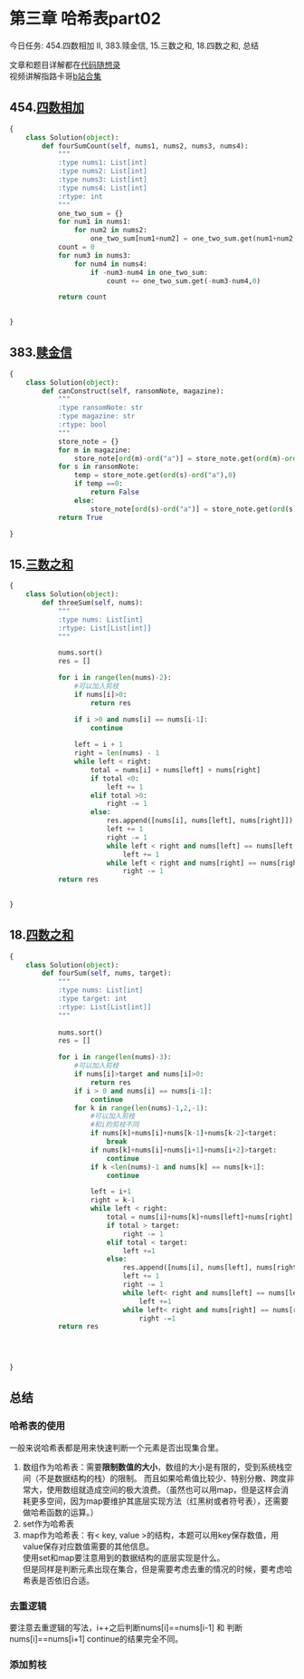 # 第三章  哈希表part02

今日任务: 454.四数相加 II, 383.赎金信, 15.三数之和, 18.四数之和, 总结

文章和题目详解都在[代码随想录](https://programmercarl.com/)  
视频讲解指路卡哥[b站合集](https://space.bilibili.com/525438321/channel/collectiondetail?sid=180037)

## 454.[四数相加](https://leetcode.com/problems/4sum-ii/) 
```python
{
    class Solution(object):
        def fourSumCount(self, nums1, nums2, nums3, nums4):
            """
            :type nums1: List[int]
            :type nums2: List[int]
            :type nums3: List[int]
            :type nums4: List[int]
            :rtype: int
            """
            one_two_sum = {}
            for num1 in nums1:
                for num2 in nums2:
                    one_two_sum[num1+num2] = one_two_sum.get(num1+num2, 0)+1
            count = 0
            for num3 in nums3:
                for num4 in nums4:
                    if -num3-num4 in one_two_sum:
                        count += one_two_sum.get(-num3-num4,0)

            return count
            

}
```

## 383.[赎金信](https://leetcode.com/problems/ransom-note/description/) 
```python
{
    class Solution(object):
        def canConstruct(self, ransomNote, magazine):
            """
            :type ransomNote: str
            :type magazine: str
            :rtype: bool
            """
            store_note = {}
            for m in magazine:
                store_note[ord(m)-ord("a")] = store_note.get(ord(m)-ord("a"), 0)+1
            for s in ransomNote:
                temp = store_note.get(ord(s)-ord("a"),0)
                if temp ==0:
                    return False
                else:
                    store_note[ord(s)-ord("a")] = store_note.get(ord(s)-ord("a"))-1
            return True

}
```

## 15.[三数之和](https://leetcode.com/problems/3sum/description/) 
```python
{
    class Solution(object):
        def threeSum(self, nums):
            """
            :type nums: List[int]
            :rtype: List[List[int]]
            """

            nums.sort()
            res = []

            for i in range(len(nums)-2):
                #可以加入剪枝
                if nums[i]>0:
                    return res

                if i >0 and nums[i] == nums[i-1]:
                    continue
                
                left = i + 1
                right = len(nums) - 1
                while left < right:
                    total = nums[i] + nums[left] + nums[right]
                    if total <0:
                        left += 1
                    elif total >0:
                        right -= 1
                    else:
                        res.append([nums[i], nums[left], nums[right]])
                        left += 1
                        right -= 1
                        while left < right and nums[left] == nums[left-1]:
                            left += 1
                        while left < right and nums[right] == nums[right+1]:
                            right -= 1
            return res
            

}
```

## 18.[四数之和](https://leetcode.com/problems/4sum/description/) 
```python
{
    class Solution(object):
        def fourSum(self, nums, target):
            """
            :type nums: List[int]
            :type target: int
            :rtype: List[List[int]]
            """
            
            nums.sort()
            res = []

            for i in range(len(nums)-3):
                #可以加入剪枝
                if nums[i]>target and nums[i]>0:
                    return res
                if i > 0 and nums[i] == nums[i-1]:
                    continue
                for k in range(len(nums)-1,2,-1):
                    #可以加入剪枝
                    #和i的剪枝不同
                    if nums[k]+nums[i]+nums[k-1]+nums[k-2]<target:
                        break
                    if nums[k]+nums[i]+nums[i+1]+nums[i+2]>target:
                        continue
                    if k <len(nums)-1 and nums[k] == nums[k+1]:
                        continue

                    left = i+1
                    right = k-1
                    while left < right:
                        total = nums[i]+nums[k]+nums[left]+nums[right]            
                        if total > target:
                            right -= 1
                        elif total < target:
                            left +=1 
                        else: 
                            res.append([nums[i], nums[left], nums[right], nums[k]])  
                            left += 1
                            right -= 1 
                            while left< right and nums[left] == nums[left-1]:
                                left +=1
                            while left< right and nums[right] == nums[right+1]:
                                right -=1
            return res     



            
}
```

## 总结
### 哈希表的使用
一般来说哈希表都是用来快速判断一个元素是否出现集合里。  
1. 数组作为哈希表：需要**限制数值的大小**，数组的大小是有限的，受到系统栈空间（不是数据结构的栈）的限制。 而且如果哈希值比较少、特别分散、跨度非常大，使用数组就造成空间的极大浪费。（虽然也可以用map，但是这样会消耗更多空间，因为map要维护其底层实现方法（红黑树或者符号表），还需要做哈希函数的运算。）
2. set作为哈希表
3. map作为哈希表：有< key, value >的结构，本题可以用key保存数值，用value保存对应数值需要的其他信息。  
使用set和map要注意用到的数据结构的底层实现是什么。  
但是同样是判断元素出现在集合，但是需要考虑去重的情况的时候，要考虑哈希表是否依旧合适。
### 去重逻辑
要注意去重逻辑的写法，i++之后判断nums[i]==nums[i-1] 和 判断nums[i]==nums[i+1] continue的结果完全不同。
### 添加剪枝
